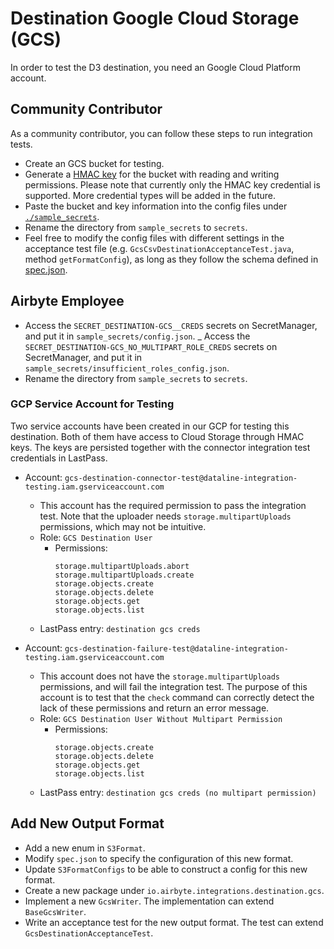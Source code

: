 # Destination Google Cloud Storage (GCS)

In order to test the D3 destination, you need an Google Cloud Platform account.

## Community Contributor

As a community contributor, you can follow these steps to run integration tests.

- Create an GCS bucket for testing.
- Generate a [HMAC key](https://cloud.google.com/storage/docs/authentication/hmackeys) for the bucket with reading and writing permissions. Please note that currently only the HMAC key credential is supported. More credential types will be added in the future.
- Paste the bucket and key information into the config files under [`./sample_secrets`](./sample_secrets).
- Rename the directory from `sample_secrets` to `secrets`.
- Feel free to modify the config files with different settings in the acceptance test file (e.g. `GcsCsvDestinationAcceptanceTest.java`, method `getFormatConfig`), as long as they follow the schema defined in [spec.json](src/main/resources/spec.json).

## Airbyte Employee

- Access the `SECRET_DESTINATION-GCS__CREDS` secrets on SecretManager, and put it in `sample_secrets/config.json`.
_ Access the `SECRET_DESTINATION-GCS_NO_MULTIPART_ROLE_CREDS` secrets on SecretManager, and put it in `sample_secrets/insufficient_roles_config.json`.
- Rename the directory from `sample_secrets` to `secrets`.

### GCP Service Account for Testing
Two service accounts have been created in our GCP for testing this destination. Both of them have access to Cloud Storage through HMAC keys. The keys are persisted together with the connector integration test credentials in LastPass.

- Account: `gcs-destination-connector-test@dataline-integration-testing.iam.gserviceaccount.com`
  - This account has the required permission to pass the integration test. Note that the uploader needs `storage.multipartUploads` permissions, which may not be intuitive.
  - Role: `GCS Destination User`
    - Permissions:
      ```
      storage.multipartUploads.abort
      storage.multipartUploads.create
      storage.objects.create
      storage.objects.delete
      storage.objects.get
      storage.objects.list
      ```
  - LastPass entry: `destination gcs creds`

- Account: `gcs-destination-failure-test@dataline-integration-testing.iam.gserviceaccount.com`
  - This account does not have the `storage.multipartUploads` permissions, and will fail the integration test. The purpose of this account is to test that the `check` command can correctly detect the lack of these permissions and return an error message.
  - Role: `GCS Destination User Without Multipart Permission`
    - Permissions:
      ```
      storage.objects.create
      storage.objects.delete
      storage.objects.get
      storage.objects.list
      ```
  - LastPass entry: `destination gcs creds (no multipart permission)`

## Add New Output Format
- Add a new enum in `S3Format`.
- Modify `spec.json` to specify the configuration of this new format.
- Update `S3FormatConfigs` to be able to construct a config for this new format.
- Create a new package under `io.airbyte.integrations.destination.gcs`.
- Implement a new `GcsWriter`. The implementation can extend `BaseGcsWriter`.
- Write an acceptance test for the new output format. The test can extend `GcsDestinationAcceptanceTest`.


